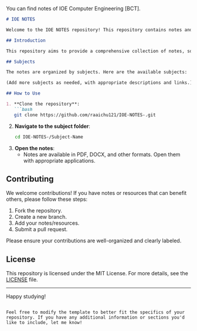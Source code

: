 You can find notes of IOE Computer Engineering [BCT].

```markdown
# IOE NOTES

Welcome to the IOE NOTES repository! This repository contains notes and resources for various subjects under the Institute of Engineering (IOE).

## Introduction

This repository aims to provide a comprehensive collection of notes, solved problems, and study materials for students of the Institute of Engineering (IOE). Whether you're preparing for exams or looking for reference materials, you'll find valuable resources here.

## Subjects

The notes are organized by subjects. Here are the available subjects:

(Add more subjects as needed, with appropriate descriptions and links.)

## How to Use

1. **Clone the repository**:
   ```bash
   git clone https://github.com/raaichu121/IOE-NOTES-.git
   ```
2. **Navigate to the subject folder**:
   ```bash
   cd IOE-NOTES-/Subject-Name
   ```
3. **Open the notes**:
   - Notes are available in PDF, DOCX, and other formats. Open them with appropriate applications.

## Contributing

We welcome contributions! If you have notes or resources that can benefit others, please follow these steps:

1. Fork the repository.
2. Create a new branch.
3. Add your notes/resources.
4. Submit a pull request.

Please ensure your contributions are well-organized and clearly labeled.

## License

This repository is licensed under the MIT License. For more details, see the [LICENSE](LICENSE) file.

---

Happy studying!
```

Feel free to modify the template to better fit the specifics of your repository. If you have any additional information or sections you'd like to include, let me know!
